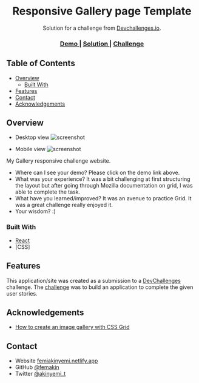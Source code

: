 <!-- Please update value in the {}  -->

<h1 align="center">Responsive Gallery page Template</h1>

<div align="center">
   Solution for a challenge from  <a href="http://devchallenges.io" target="_blank">Devchallenges.io</a>.
</div>

<div align="center">
  <h3>
    <a href="https://recipepaged.netlify.app/">
      Demo
    </a>
    <span> | </span>
    <a href="https://github.com/femakin/My-Gallery">
      Solution
    </a>
    <span> | </span>
    <a href="https://devchallenges.io/challenges/gcbWLxG6wdennelX7b8I">
      Challenge
    </a>
  </h3>
</div>

<!-- TABLE OF CONTENTS -->

## Table of Contents

- [Overview](#overview)
  - [Built With](#built-with)
- [Features](#features)
- [Contact](#contact)
- [Acknowledgements](#acknowledgements)

<!-- OVERVIEW -->

## Overview

- Desktop view
![screenshot](https://res.cloudinary.com/femakin/image/upload/v1608925799/gallery_one_udjrlt.jpg)


- Mobile view
![screenshot](https://res.cloudinary.com/femakin/image/upload/v1608925832/gallery_two_ajjbsb.jpg)


 My Gallery responsive challenge website.

- Where can I see your demo? Please click on the demo link above.
- What was your experience? It was a bit challenging at first structuring the layout but after going through Mozilla documentation on grid, I was able to complete the task.
- What have you learned/improved? It was an avenue to practice Grid. It was a great challenge really enjoyed it.
- Your wisdom? :)

### Built With

<!-- This section should list any major frameworks that you built your project using. Here are a few examples.-->

- [React](https://reactjs.org/)
- [CSS]


## Features

<!-- List the features of your application or follow the template. Don't share the figma file here :) -->

This application/site was created as a submission to a [DevChallenges](https://devchallenges.io/challenges) challenge. The [challenge](https://devchallenges.io/challenges/Jymh2b2FyebRTUljkNcb) was to build an application to complete the given user stories.

## Acknowledgements

<!-- This section should list any articles or add-ons/plugins that helps you to complete the project. This is optional but it will help you in the future. For exmpale -->

- [How to create an image gallery with CSS Grid](https://www.freecodecamp.org/news/how-to-create-an-image-gallery-with-css-grid-e0f0fd666a5c/)


## Contact

- Website [femiakinyemi.netlify.app](https://femiakinyemi.netlify.app/)
- GitHub [@femakin](https://github.com/femakin/)
- Twitter [@akinyemi_t](https://twitter.com/akinyemi_t/)
